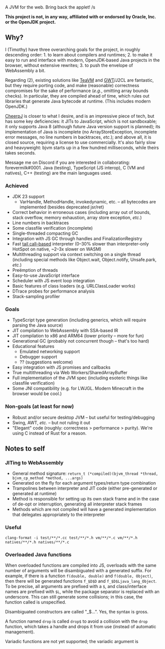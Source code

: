 A JVM for the web. Bring back the applet! /s

**This project is not, in any way, affiliated with or endorsed by Oracle, Inc. or the OpenJDK project.**

## Why?

I (Timothy) have three overarching goals for the project, in roughly descending order: 1. to learn about compilers and runtimes; 2. to make it easy to run and interface with modern, OpenJDK-based Java projects in the browser, without extensive rewrites; 3. to push the envelope of WebAssembly a bit.

Regarding (2), existing solutions like [TeaVM](https://www.teavm.org/) and [GWT](https://www.gwtproject.org/)/J2CL are fantastic, but they require porting code, and make (reasonable) correctness compromises for the sake of performance (*e.g.*, omitting array bounds checks). In particular, they are compiled ahead of time, which rules out libraries that generate Java bytecode at runtime. (This includes modern OpenJDK.)

[CheerpJ](https://labs.leaningtech.com/blog/cheerpj-3.0) is closer to what I desire, and is an impressive piece of tech, but has some key deficiencies: it JITs to JavaScript, which is not sandboxable; it only supports Java 8 (although future Java version support is planned); its implementation of Java is incomplete (no ArrayStoreException, incomplete error messages, no line numbers in backtraces, *etc.*); and above all, it is closed source, requiring a license to use commercially. It's also fairly slow and heavyweight: bjvm starts up in a few hundred milliseconds, while theirs takes seconds.

Message me on Discord if you are interested in collaborating: forevermilk#0001. Java (testing), TypeScript (JS interop), C (VM and natives), C++ (testing) are the main languages used.

### Achieved
- JDK 23 support
  - VarHandle, MethodHandle, invokedynamic, etc. – all bytecodes are implemented (besides deprecated jsr/ret)
- Correct behavior in erroneous cases (including array out of bounds, stack overflow, memory exhaustion, array store exception, *etc.*)
- Line numbers in backtraces
- Some classfile verification (incomplete)
- Single-threaded compacting GC
- Integration with JS GC through handles and FinalizationRegistry
- Fast [tail call–based](https://blog.reverberate.org/2021/04/21/musttail-efficient-interpreters.html) interpreter (0–30% slower than interpreter-only HotSpot on native, ~2–3x slower on WASM)
- Multithreading support via context switching on a single thread (including special methods like Object.wait, Object.notify, Unsafe.park, *etc.*)
- Preëmption of threads
- Easy-to-use JavaScript interface
- Scheduler with JS event loop integration
- Basic features of class loaders (e.g. URLClassLoader works)
- DTrace probes for performance analysis
- Stack-sampling profiler

### Goals

- TypeScript type generation (including generics, which will require parsing the Java source)
- JIT compilation to WebAssembly with SSA-based IR
- JIT compilation to x86 and ARM64 (lower priority – more for fun)
- Generational GC (probably not concurrent though – that's too hard)
- Educational features
  - Emulated networking support
  - Debugger support
  - ?? (suggestions welcome)
- Easy integration with JS promises and callbacks
- True multithreading via Web Workers/SharedArrayBuffer
- Full implementation of the JVM spec (including esoteric things like classfile verification)
- Some JNI compatibility (e.g. for LWJGL. Modern Minecraft in the browser would be cool.)

### Non-goals (at least for now)

- Robust and/or secure desktop JVM – but useful for testing/debugging
- Swing, AWT, *etc.* – but not ruling it out
- "Elegant" code (roughly: correctness > performance > purity). We're using C instead of Rust for a reason.

## Notes to self

### JITing to WebAssembly

- General method signature: `return_t (*compiled)(bjvm_thread *thread, bjvm_cp_method *method, ...args)`
- Generated on the fly for each argument types/return type combination
- Trampolines between interpreter and JIT code (either pre-generated or generated at runtime)
- Method is responsible for setting up its own stack frame and in the case of de-opt or interruption, generating all interpreter stack frames
- Methods which are not compiled will have a generated implementation that delegates appropriately to the interpreter


### Useful

```
clang-format -i test/**/*.cc test/**/*.h vm/**/*.c vm/**/*.h natives/**/*.h natives/**/*.c
```

### Overloaded Java functions

When overloaded functions are compiled into JS, overloads with the same number of arguments will be disambiguated with a generated suffix. For example, if there is a function `f(double, double)` and `f(double, Object)`, then there will be generated functions `f_$D$D` and `f_$D$Ljava_lang_Object`. To be precise, all arguments are prefixed with a `$`, and class/interface names are prefixed with `$L`, while the package separator is replaced with an underscore. This can still generate some collisions; in this case, the function called is unspecified.

Disambiguated constructors are called "<init>_$...". Yes, the syntax is gross.

A function named `drop` is called `drop$` to avoid a collision with the `drop` function, which takes a handle and drops it from use (instead of automatic management).

Variadic functions are not yet supported; the variadic argument is 
